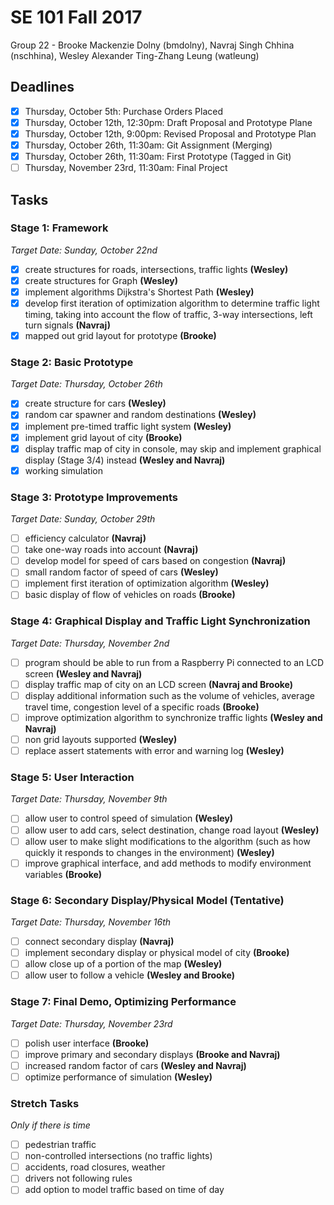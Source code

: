 # SE 101 Fall 2017
Group 22 - Brooke Mackenzie Dolny (bmdolny), Navraj Singh Chhina (nschhina), Wesley Alexander Ting-Zhang Leung (watleung)

## Deadlines
- [x] Thursday, October 5th: Purchase Orders Placed
- [x] Thursday, October 12th, 12:30pm: Draft Proposal and Prototype Plane
- [x] Thursday, October 12th, 9:00pm: Revised Proposal and Prototype Plan
- [x] Thursday, October 26th, 11:30am: Git Assignment (Merging)
- [x] Thursday, October 26th, 11:30am: First Prototype (Tagged in Git)
- [ ] Thursday, November 23rd, 11:30am: Final Project

## Tasks
### Stage 1: Framework
*Target Date: Sunday, October 22nd*
- [x] create structures for roads, intersections, traffic lights **(Wesley)**
- [x] create structures for Graph **(Wesley)**
- [x] implement algorithms Dijkstra's Shortest Path **(Wesley)**
- [x] develop first iteration of optimization algorithm to determine traffic light timing, taking into account the flow of traffic, 3-way intersections, left turn signals **(Navraj)**
- [x] mapped out grid layout for prototype **(Brooke)**

### Stage 2: Basic Prototype
*Target Date: Thursday, October 26th*
- [x] create structure for cars **(Wesley)**
- [x] random car spawner and random destinations **(Wesley)**
- [x] implement pre-timed traffic light system **(Wesley)**
- [x] implement grid layout of city **(Brooke)**
- [x] display traffic map of city in console, may skip and implement graphical display (Stage 3/4) instead **(Wesley and Navraj)**
- [x] working simulation

### Stage 3: Prototype Improvements
*Target Date: Sunday, October 29th*
- [ ] efficiency calculator **(Navraj)**
- [ ] take one-way roads into account **(Navraj)**
- [ ] develop model for speed of cars based on congestion **(Navraj)**
- [ ] small random factor of speed of cars **(Wesley)**
- [ ] implement first iteration of optimization algorithm **(Wesley)**
- [ ] basic display of flow of vehicles on roads **(Brooke)**

### Stage 4: Graphical Display and Traffic Light Synchronization
*Target Date: Thursday, November 2nd*
- [ ] program should be able to run from a Raspberry Pi connected to an LCD screen **(Wesley and Navraj)**
- [ ] display traffic map of city on an LCD screen **(Navraj and Brooke)**
- [ ] display additional information such as the volume of vehicles, average travel time, congestion level of a specific roads **(Brooke)**
- [ ] improve optimization algorithm to synchronize traffic lights **(Wesley and Navraj)**
- [ ] non grid layouts supported **(Wesley)**
- [ ] replace assert statements with error and warning log **(Wesley)**

### Stage 5: User Interaction
*Target Date: Thursday, November 9th*
- [ ] allow user to control speed of simulation **(Wesley)**
- [ ] allow user to add cars, select destination, change road layout **(Wesley)**
- [ ] allow user to make slight modifications to the algorithm (such as how quickly it responds to changes in the environment) **(Wesley)**
- [ ] improve graphical interface, and add methods to modify environment variables **(Brooke)**

### Stage 6: Secondary Display/Physical Model (Tentative)
*Target Date: Thursday, November 16th*
- [ ] connect secondary display **(Navraj)**
- [ ] implement secondary display or physical model of city **(Brooke)**
- [ ] allow close up of a portion of the map **(Wesley)**
- [ ] allow user to follow a vehicle **(Wesley and Brooke)**

### Stage 7: Final Demo, Optimizing Performance
*Target Date: Thursday, November 23rd*
- [ ] polish user interface **(Brooke)**
- [ ] improve primary and secondary displays **(Brooke and Navraj)**
- [ ] increased random factor of cars **(Wesley and Navraj)**
- [ ] optimize performance of simulation **(Wesley)**

### Stretch Tasks
*Only if there is time*
- [ ] pedestrian traffic
- [ ] non-controlled intersections (no traffic lights)
- [ ] accidents, road closures, weather
- [ ] drivers not following rules
- [ ] add option to model traffic based on time of day
